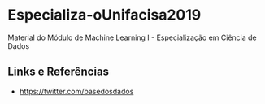 # Especializa-oUnifacisa2019
Material do Módulo de Machine Learning I - Especialização em Ciência de Dados



## Links e Referências

* https://twitter.com/basedosdados
